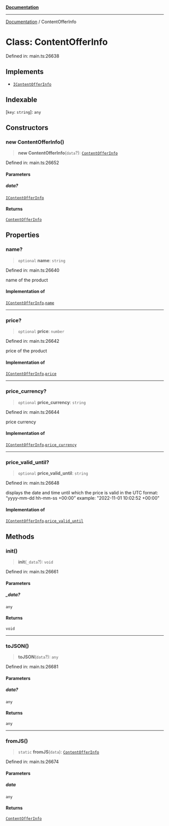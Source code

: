 [**Documentation**](../README.md)

***

[Documentation](../README.md) / ContentOfferInfo

# Class: ContentOfferInfo

Defined in: main.ts:26638

## Implements

- [`IContentOfferInfo`](../interfaces/IContentOfferInfo.md)

## Indexable

\[`key`: `string`\]: `any`

## Constructors

### new ContentOfferInfo()

> **new ContentOfferInfo**(`data`?): [`ContentOfferInfo`](ContentOfferInfo.md)

Defined in: main.ts:26652

#### Parameters

##### data?

[`IContentOfferInfo`](../interfaces/IContentOfferInfo.md)

#### Returns

[`ContentOfferInfo`](ContentOfferInfo.md)

## Properties

### name?

> `optional` **name**: `string`

Defined in: main.ts:26640

name of the product

#### Implementation of

[`IContentOfferInfo`](../interfaces/IContentOfferInfo.md).[`name`](../interfaces/IContentOfferInfo.md#name)

***

### price?

> `optional` **price**: `number`

Defined in: main.ts:26642

price of the product

#### Implementation of

[`IContentOfferInfo`](../interfaces/IContentOfferInfo.md).[`price`](../interfaces/IContentOfferInfo.md#price)

***

### price\_currency?

> `optional` **price\_currency**: `string`

Defined in: main.ts:26644

price currency

#### Implementation of

[`IContentOfferInfo`](../interfaces/IContentOfferInfo.md).[`price_currency`](../interfaces/IContentOfferInfo.md#price_currency)

***

### price\_valid\_until?

> `optional` **price\_valid\_until**: `string`

Defined in: main.ts:26648

displays the date and time until which the price is valid
in the UTC format: “yyyy-mm-dd hh-mm-ss +00:00”
example: "2022-11-01 10:02:52 +00:00"

#### Implementation of

[`IContentOfferInfo`](../interfaces/IContentOfferInfo.md).[`price_valid_until`](../interfaces/IContentOfferInfo.md#price_valid_until)

## Methods

### init()

> **init**(`_data`?): `void`

Defined in: main.ts:26661

#### Parameters

##### \_data?

`any`

#### Returns

`void`

***

### toJSON()

> **toJSON**(`data`?): `any`

Defined in: main.ts:26681

#### Parameters

##### data?

`any`

#### Returns

`any`

***

### fromJS()

> `static` **fromJS**(`data`): [`ContentOfferInfo`](ContentOfferInfo.md)

Defined in: main.ts:26674

#### Parameters

##### data

`any`

#### Returns

[`ContentOfferInfo`](ContentOfferInfo.md)
